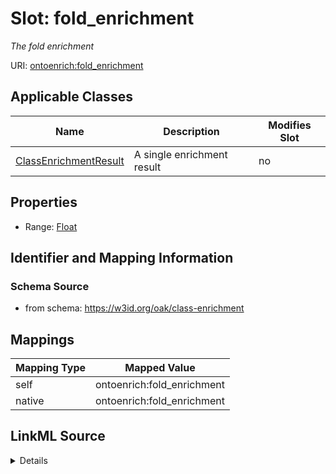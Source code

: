

# Slot: fold_enrichment


_The fold enrichment_





URI: [ontoenrich:fold_enrichment](https://w3id.org/oak/class-enrichment/fold_enrichment)



<!-- no inheritance hierarchy -->





## Applicable Classes

| Name | Description | Modifies Slot |
| --- | --- | --- |
| [ClassEnrichmentResult](ClassEnrichmentResult.md) | A single enrichment result |  no  |







## Properties

* Range: [Float](Float.md)





## Identifier and Mapping Information







### Schema Source


* from schema: https://w3id.org/oak/class-enrichment




## Mappings

| Mapping Type | Mapped Value |
| ---  | ---  |
| self | ontoenrich:fold_enrichment |
| native | ontoenrich:fold_enrichment |




## LinkML Source

<details>
```yaml
name: fold_enrichment
description: The fold enrichment
from_schema: https://w3id.org/oak/class-enrichment
rank: 1000
alias: fold_enrichment
owner: ClassEnrichmentResult
domain_of:
- ClassEnrichmentResult
range: float

```
</details>